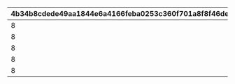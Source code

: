 |4b34b8cdede49aa1844e6a4166feba0253c360f701a8f8f46ded6f060fbf6e2f|3bf69962f5968ee3bea0197cd633ed0c959f36b7a2276fb9fa8e61104c30ce09|edf2fd1f4fe2942da6b0a64ccad7e1657d94e8d54e080d5b2ebe5e58db178e24|cc47beb0b205fe88035afd55ed3600073cf390ba0ca8a691ff0c345fda12a971|7d0d6d31c6abb31378516ac4a9345e47dceab2c3ccf462a4a387fa9be831feeb|44d22606358e6b0b5b858db4707dc170541ff25878e4e7b20e5732f1b17d3b4a|218b448b0d93e5adb31c250b9816aeba8dd230bef2bbc711bce972104d072eba|8b0b4f1b0cb6c19dcc2c110c2a895c023e2b426457bc737a04683d054b51bab9|de5a5da8f5a4ee53a0d57820c16d74779e3b56ba55cdd01d08660a7c86282bcc|224193518547e6c1f3fda6b66fe955ca193cf1375c2a3147217c8644a605abf1|0d7b5df34191e6bf6c7dcb52fd188e62fefba4426f63a01115c8125261ed93f4|55666d2c3ddcd3c4b257229a80892997e881fb20d5cef0e4d6e7de93151c0917|ccd9ef56581fb7837fe2adeebfec91a9fdc194f734d8383f830fd0b66ddd0fe5|5ed8c7ddb35bea5b8f1fa429a920d802885cb79ecfa5b054a00fdfaec5c43262|3771a6da746454d9d5880dda2a275cacf0514c93aee042ca2eea99e45e02188e|0f963a5bd7cb3e584e124c7dd85e75f9227e21d1bff77fc035e6c979c5d44491|
| --- | --- | --- | --- | --- | --- | --- | --- | --- | --- | --- | --- | --- | --- | --- | --- |
|8|20003|12|1250000|0|0|20|1005|25|2|1000|2|0|94002|23001|91002|
|8|20003|12|1250000|0|0|20|1006|25|2|1000|2|0|94002|23001|91002|
|8|20003|12|1250000|0|0|20|1007|25|2|1000|2|0|94002|23001|91002|
|8|20003|12|1250000|0|0|20|1008|25|2|1000|2|0|94002|23001|91002|
|8|20004|12|5000000|0|0|50|2002|10|2|1500|2|0|94002|23001|91002|